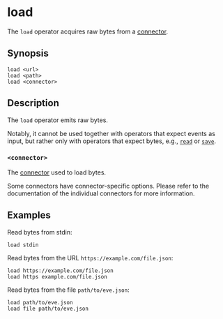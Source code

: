 # load

The `load` operator acquires raw bytes from a [connector](../connectors.md).

## Synopsis

```
load <url>
load <path>
load <connector>
```

## Description

The `load` operator emits raw bytes.

Notably, it cannot be used together with operators that expect events as input,
but rather only with operators that expect bytes, e.g., [`read`](read.md) or
[`save`](save.md).

### `<connector>`

The [connector](../connectors.md) used to load bytes.

Some connectors have connector-specific options. Please refer to the
documentation of the individual connectors for more information.

## Examples

Read bytes from stdin:

```
load stdin
```

Read bytes from the URL `https://example.com/file.json`:

```
load https://example.com/file.json
load https example.com/file.json
```

Read bytes from the file `path/to/eve.json`:

```
load path/to/eve.json
load file path/to/eve.json
```
